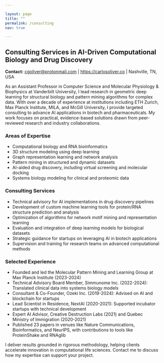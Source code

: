 ```yaml
---

layout: page
title: ""
permalink: /consulting
nav: true

---
```


## Consulting Services in AI-Driven Computational Biology and Drug Discovery

**Contact:** cgoliver@protonmail.com | https://carlosoliver.co | Nashville, TN, USA  

As an Assistant Professor in Computer Science and Molecular Physiology & Biophysics at Vanderbilt University, I lead research in geometric deep learning for structural biology and pattern mining algorithms for complex data. With over a decade of experience at institutions including ETH Zurich, Max Planck Institute, MILA, and McGill University, I provide targeted consulting to advance AI applications in biotech and pharmaceuticals. My work focuses on practical, evidence-based solutions drawn from peer-reviewed research and industry collaborations.  

### Areas of Expertise  
- Computational biology and RNA bioinformatics  
- 3D structure modeling using deep learning  
- Graph representation learning and network analysis  
- Pattern mining in structured and dynamic datasets  
- AI-aided drug discovery, including virtual screening and molecular docking  
- Systems biology modeling for clinical and proteomic data  

### Consulting Services  
- Technical advisory for AI implementations in drug discovery pipelines  
- Development of custom machine learning tools for protein/RNA structure prediction and analysis  
- Optimization of algorithms for network motif mining and representation learning  
- Evaluation and integration of deep learning models for biological datasets  
- Strategic guidance for startups on leveraging AI in biotech applications  
- Supervision and training for research teams on advanced computational methods  

### Selected Experience  
- Founded and led the Molecular Pattern Mining and Learning Group at Max Planck Institute (2023-2024)  
- Technical Advisory Board Member, Simmunome Inc. (2022-2024): Translated clinical data into systems biology models  
- Consultant & Co-Founder, Ozeki Inc. (2019-2024): Advised on AI and blockchain for startups  
- Lead Scientist in Residence, NextAI (2020-2021): Supported incubator startups with technical development  
- Expert AI Advisor, Creative Destruction Labs (2021) and Quebec Ministry of Immigration (2020-2021)  
- Published 23 papers in venues like Nature Communications, Bioinformatics, and NeurIPS, with contributions to tools like ProteinShake and RNAglib  

I deliver results grounded in rigorous methodology, helping clients accelerate innovation in computational life sciences. Contact me to discuss how my expertise can support your project.
